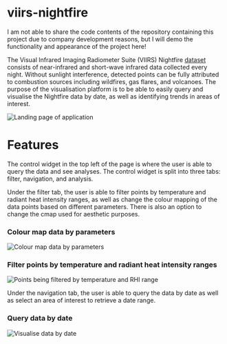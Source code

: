 # viirs-nightfire

I am not able to share the code contents of the repository containing this project due to company development reasons, but I will demo the functionality and appearance of the project here!

The Visual Infrared Imaging Radiometer Suite (VIIRS) Nightfire [dataset](https://eogdata.mines.edu/products/vnf/) consists of near-infrared and short-wave infrared data collected every night. Without sunlight interference, detected points can be fully attributed to combustion sources including wildfires, gas flares, and volcanoes. The purpose of the visualisation platform is to be able to easily query and visualise the Nightfire data by date, as well as identifying trends in areas of interest.

![Landing page of application](https://i.imgur.com/n83aAk9.png)

# Features
The control widget in the top left of the page is where the user is able to query the data and see analyses. The control widget is split into three tabs: filter, navigation, and analysis.

Under the filter tab, the user is able to filter points by temperature and radiant heat intensity ranges, as well as change the colour mapping of the data points based on different parameters. There is also an option to change the cmap used for aesthetic purposes.

### Colour map data by parameters

![Colour map data by parameters](https://i.imgur.com/u0wocFA.gif)

### Filter points by temperature and radiant heat intensity ranges

![Points being filtered by temperature and RHI range](https://i.imgur.com/hC7gNmy.gif)

Under the navigation tab, the user is able to query the data by date as well as select an area of interest to retrieve a date range.

### Query data by date
![Visualise data by date](https://i.imgur.com/EV3QnqI.gif)


